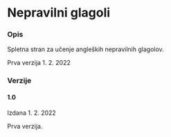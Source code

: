 # Nepravilni glagoli
### Opis
  Spletna stran za učenje angleških nepravilnih glagolov.

  Prva verzija 1. 2. 2022
### Verzije
#### 1.0
Izdana 1. 2. 2022

Prva verzija.
